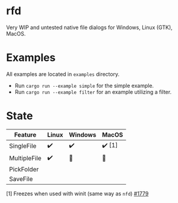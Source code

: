 # rfd

Very WIP and untested native file dialogs for Windows, Linux (GTK), MacOS.

# Examples

All examples are located in `examples` directory.

- Run `cargo run --example simple` for the simple example.
- Run `cargo run --example filter` for an example utilizing a filter.

# State

| Feature      | Linux              | Windows            | MacOS                  |
| ------------ | ------------------ | ------------------ | ---------------------- |
| SingleFile   | :heavy_check_mark: | :heavy_check_mark: | :heavy_check_mark: [1] |
| MultipleFile | :heavy_check_mark: | :construction:     | :construction:         |
| PickFolder   |                    |                    |                        |
| SaveFile     |                    |                    |                        |

[1] Freezes when used with winit (same way as `nfd`) [#1779](https://github.com/rust-windowing/winit/issues/1779)
